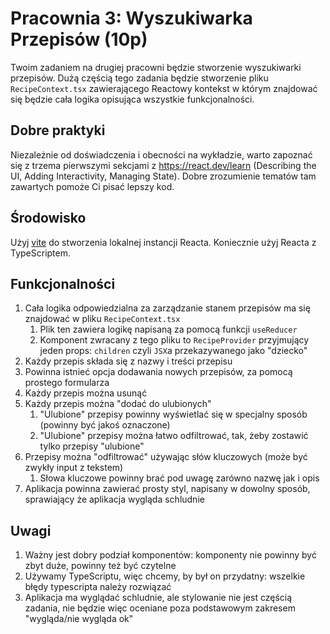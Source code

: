 # Pracownia 3: Wyszukiwarka Przepisów (10p)

Twoim zadaniem na drugiej pracowni będzie stworzenie wyszukiwarki przepisów. Dużą częścią tego zadania będzie stworzenie pliku `RecipeContext.tsx` zawierającego Reactowy kontekst w którym znajdować się będzie cała logika opisująca wszystkie funkcjonalności.

## Dobre praktyki

Niezależnie od doświadczenia i obecności na wykładzie, warto zapoznać się z trzema pierwszymi sekcjami z https://react.dev/learn (Describing the UI, Adding Interactivity, Managing State). Dobre zrozumienie tematów tam zawartych pomoże Ci pisać lepszy kod.

## Środowisko

Użyj [vite](https://vitejs.dev/) do stworzenia lokalnej instancji Reacta. Koniecznie użyj Reacta z TypeScriptem.

## Funkcjonalności

1. Cała logika odpowiedzialna za zarządzanie stanem przepisów ma się znajdować w pliku `RecipeContext.tsx`
	1. Plik ten zawiera logikę napisaną za pomocą funkcji `useReducer`
	2. Komponent zwracany z tego pliku to `RecipeProvider` przyjmujący jeden props: `children` czyli `JSX`a przekazywanego jako "dziecko"
2. Każdy przepis składa się z nazwy i treści przepisu
3. Powinna istnieć opcja dodawania nowych przepisów, za pomocą prostego formularza
4. Każdy przepis można usunąć
5. Każdy przepis można "dodać do ulubionych"
	1. "Ulubione" przepisy powinny wyświetlać się w specjalny sposób (powinny być jakoś oznaczone)
	2. "Ulubione" przepisy można łatwo odfiltrować, tak, żeby zostawić tylko przepisy "ulubione"
6. Przepisy można "odfiltrować" używając słów kluczowych (może być zwykły input z tekstem)
	1. Słowa kluczowe powinny brać pod uwagę zarówno nazwę jak i opis
7. Aplikacja powinna zawierać prosty styl, napisany w dowolny sposób, sprawiający że aplikacja wygląda schludnie

## Uwagi

1. Ważny jest dobry podział komponentów: komponenty nie powinny być zbyt duże, powinny też być czytelne
2. Używamy TypeScriptu, więc chcemy, by był on przydatny: wszelkie błędy typescripta należy rozwiązać
3. Aplikacja ma wyglądać schludnie, ale stylowanie nie jest częścią zadania, nie będzie więc oceniane poza podstawowym zakresem "wygląda/nie wygląda ok"
